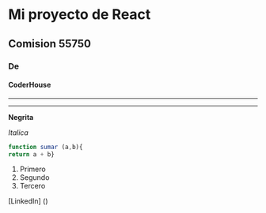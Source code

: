 # Mi proyecto de React
## Comision 55750
### De
#### CoderHouse

---
---

**Negrita**

_Italica_

```javascript
function sumar (a,b){
return a + b}
```

1. Primero
1. Segundo
1. Tercero


[LinkedIn] ()